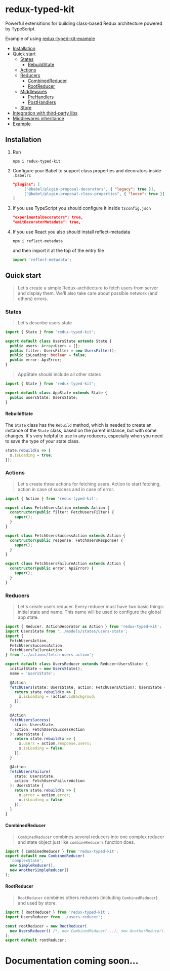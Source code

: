 # redux-typed-kit

Powerful extensitions for building class-based Redux architecture powered by TypeScript.

Example of using [redux-typed-kit-example](https://github.com/ordenilluminaten/redux-typed-kit-example)

<!-- START doctoc generated TOC please keep comment here to allow auto update -->
<!-- DON'T EDIT THIS SECTION, INSTEAD RE-RUN doctoc TO UPDATE -->

- [Installation](#installation)
- [Quick start](#quick-start)
  - [States](#states)
    - [RebuildState](#rebuildState)
  - [Actions](#actions)
  - [Reducers](#reducers)
    - [CombinedReducer](#combinedReducer)
    - [RootReducer](#rootReducer)
  - [Middlewares](#middlewares)
    - [PreHandlers](#pre-handlers)
    - [PostHandlers](#post-handlers)
  - [Store](#store)
- [Integration with third-party libs](#integration-with-3rd-party-libs)
- [Middlewares inheritance](#middlewares-inheritance)
- [Example](#example)

<!-- END doctoc generated TOC please keep comment here to allow auto update -->

## Installation

1. Run
   ```
   npm i redux-typed-kit
   ```
1. Configure your Babel to support class properties and decorators inside `.babelrc`
   ```json
   "plugins": [
        ["@babel/plugin-proposal-decorators", { "legacy": true }],
        ["@babel/plugin-proposal-class-properties", { "loose": true }]
   ]
   ```
1. If you use TypeScript you should configure it inside `tsconfig.json`

   ```json
   "experimentalDecorators": true,
   "emitDecoratorMetadata": true,
   ```

1. If you use React you also should install reflect-metadata
   ```
   npm i reflect-metadata
   ```
   and then import it at the top of the entry file
   ```ts
   import 'reflect-metadata';
   ```

## Quick start

> Let's create a simple Redux-architecture to fetch users from server and display them. We'll also take care about possible network (and others) errors.

### States

> Let's describe users state

```ts
import { State } from 'redux-typed-kit';

export default class UsersState extends State {
  public users: Array<User> = [];
  public filter: UsersFilter = new UsersFilter();
  public isLoading: boolean = false;
  public error: ApiError;
}
```

> AppState should include all other states

```ts
import { State } from 'redux-typed-kit';

export default class AppState extends State {
  public usersState: UsersState;
}
```

#### RebuildState

The `State` class has the `Rebuild` method, which is needed to create an instance of the `State` class, based on the parent instance, but with some changes. It's very helpful to use in any reducers, especially when you need to save the type of your state class.

```ts
state.rebuild(x => {
  x.isLoading = true;
});
```

### Actions

> Let's create three actions for fetching users. Action to start fetching, action in case of success and in case of error.

```ts
import { Action } from 'redux-typed-kit';

export class FetchUsersAction extends Action {
  constructor(public filter: FetchUsersFilter) {
    super();
  }
}

export class FetchUsersSuccessAction extends Action {
  constructor(public response: FetchUsersResponse) {
    super();
  }
}

export class FetchUsersFailureAction extends Action {
  constructor(public error: ApiError) {
    super();
  }
}
```

### Reducers

> Let's create users reducer. Every reducer must have two basic things: initial state and name. This name will be used to configure the global app state.

```ts
import { Reducer, ActionDecorator as Action } from 'redux-typed-kit';
import UsersState from '../models/states/users-state';
import {
  FetchUsersAction,
  FetchUsersSuccessAction,
  FetchUsersFailureAction
} from '../actions/fetch-users-action';

export default class UsersReducer extends Reducer<UsersState> {
  initialState = new UsersState();
  name = 'usersState';

  @Action
  fetchUsers(state: UsersState, action: FetchUsersAction): UsersState {
    return state.rebuild(x => {
      x.isLoading = !action.isBackgroud;
    });
  }

  @Action
  fetchUsersSuccess(
    state: UsersState,
    action: FetchUsersSuccessAction
  ): UsersState {
    return state.rebuild(x => {
      x.users = action.response.users;
      x.isLoading = false;
    });
  }

  @Action
  fetchUsersFailure(
    state: UsersState,
    action: FetchUsersFailureAction
  ): UsersState {
    return state.rebuild(x => {
      x.error = action.error;
      x.isLoading = false;
    });
  }
}
```

#### CombinedReducer

> `CombinedReducer` combines several reducers into one complex reducer and state object just like `combineReducers` function does.

```ts
import { CombinedReducer } from 'redux-typed-kit';
export default new CombinedReducer(
  'complexState',
  new SimpleReducer(),
  new AnotherSimpleReducer()
);
```

#### RootReducer

> `RootReducer` combines others reducers (including `CombinedReducer`) and used by store.

```ts
import { RootReducer } from 'redux-typed-kit';
import UsersReducer from './users-reducer';

const rootReducer = new RootReducer(
  new UsersReducer() /*, new CombinedReducer(...), new AnotherReducer()*/
);
export default rootReducer;
```

# Documentation coming soon...
